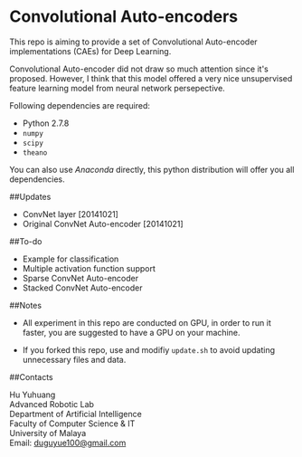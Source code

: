 Convolutional Auto-encoders
===

This repo is aiming to provide a set of Convolutional Auto-encoder implementations (CAEs) for Deep Learning.

Convolutional Auto-encoder did not draw so much attention since it's proposed. However, I think that this model offered a very nice unsupervised feature learning model from neural network persepective.

Following dependencies are required:
+ Python 2.7.8
+ `numpy`
+ `scipy`
+ `theano`

You can also use _Anaconda_ directly, this python distribution will offer you all dependencies.

##Updates

+ ConvNet layer [20141021]
+ Original ConvNet Auto-encoder [20141021]

##To-do

+ Example for classification
+ Multiple activation function support
+ Sparse ConvNet Auto-encoder
+ Stacked ConvNet Auto-encoder

##Notes

+ All experiment in this repo are conducted on GPU, in order to run it faster, you are suggested to have a GPU on your machine.

+ If you forked this repo, use and modifiy `update.sh` to avoid updating unnecessary files and data.

##Contacts

Hu Yuhuang  
Advanced Robotic Lab  
Department of Artificial Intelligence  
Faculty of Computer Science & IT  
University of Malaya  
Email: duguyue100@gmail.com
